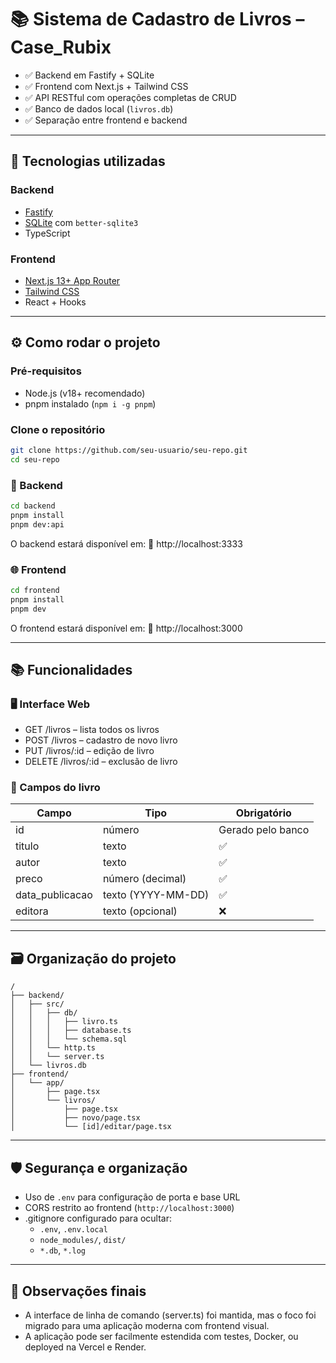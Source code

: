 # 📚 Sistema de Cadastro de Livros – Case_Rubix

- ✅ Backend em Fastify + SQLite
- ✅ Frontend com Next.js + Tailwind CSS
- ✅ API RESTful com operações completas de CRUD
- ✅ Banco de dados local (`livros.db`)
- ✅ Separação entre frontend e backend

---

## 🚀 Tecnologias utilizadas

### Backend
- [Fastify](https://fastify.io/)
- [SQLite](https://www.sqlite.org/index.html) com `better-sqlite3`
- TypeScript

### Frontend
- [Next.js 13+ App Router](https://nextjs.org/docs/app)
- [Tailwind CSS](https://tailwindcss.com/)
- React + Hooks

---

## ⚙️ Como rodar o projeto

### Pré-requisitos
- Node.js (v18+ recomendado)
- pnpm instalado (`npm i -g pnpm`)

### Clone o repositório
```bash
git clone https://github.com/seu-usuario/seu-repo.git
cd seu-repo
```

### 🔧 Backend
```bash
cd backend
pnpm install
pnpm dev:api
```

O backend estará disponível em:
📍 http://localhost:3333

### 🌐 Frontend
```bash
cd frontend
pnpm install
pnpm dev
```

O frontend estará disponível em:
📍 http://localhost:3000

---

## 📚 Funcionalidades

### 🖥️ Interface Web
- GET /livros – lista todos os livros
- POST /livros – cadastro de novo livro
- PUT /livros/:id – edição de livro
- DELETE /livros/:id – exclusão de livro

### 🧠 Campos do livro

| Campo | Tipo | Obrigatório |
|-------|------|-------------|
| id | número | Gerado pelo banco |
| titulo | texto | ✅ |
| autor | texto | ✅ |
| preco | número (decimal) | ✅ |
| data_publicacao | texto (YYYY-MM-DD) | ✅ |
| editora | texto (opcional) | ❌ |

---

## 🗃️ Organização do projeto

```
/
├── backend/
│   ├── src/
│   │   ├── db/
│   │   │   ├── livro.ts
│   │   │   ├── database.ts
│   │   │   └── schema.sql
│   │   └── http.ts
│   │   └── server.ts
│   └── livros.db
├── frontend/
│   └── app/
│       ├── page.tsx
│       └── livros/
│           ├── page.tsx
│           ├── novo/page.tsx
│           └── [id]/editar/page.tsx
```

---

## 🛡️ Segurança e organização

- Uso de `.env` para configuração de porta e base URL
- CORS restrito ao frontend (`http://localhost:3000`)
- .gitignore configurado para ocultar:
  - `.env`, `.env.local`
  - `node_modules/`, `dist/`
  - `*.db`, `*.log`

---

## 📝 Observações finais

- A interface de linha de comando (server.ts) foi mantida, mas o foco foi migrado para uma aplicação moderna com frontend visual.
- A aplicação pode ser facilmente estendida com testes, Docker, ou deployed na Vercel e Render.
